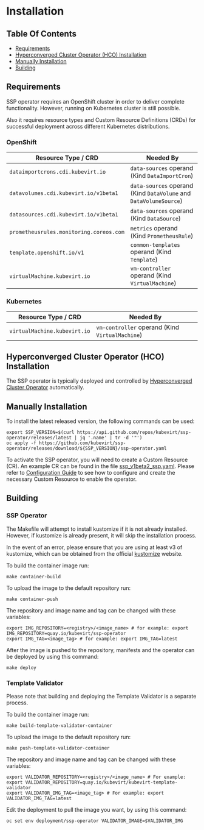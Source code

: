 # Installation

## Table Of Contents

- [Requirements](#requirements)
- [Hyperconverged Cluster Operator (HCO) Installation](#hyperconverged-cluster-operator-hco-installation)
- [Manually Installation](#manually-installation)
- [Building](#building)

## Requirements

SSP operator requires an OpenShift cluster in order to deliver complete functionality.
However, running on Kubernetes cluster is still possible.

Also it requires resource types and Custom Resource Definitions (CRDs) 
for successful deployment across different Kubernetes distributions.

### OpenShift

| Resource Type / CRD                                                     | Needed By                                                                 |
| ------------------------------------------------------------------------| --------------------------------------------------------------------------|
| `dataimportcrons.cdi.kubevirt.io`                                       | `data-sources` operand (Kind `DataImportCron`)                            |
| `datavolumes.cdi.kubevirt.io/v1beta1`                                   | `data-sources` operand (Kind `DataVolume` and `DataVolumeSource`)         |
| `datasources.cdi.kubevirt.io/v1beta1`                                   | `data-sources` operand (Kind `DataSource`)                                |
| `prometheusrules.monitoring.coreos.com`                                 | `metrics` operand (Kind `PrometheusRule`)                                 |
| `template.openshift.io/v1`                                              | `common-templates` operand (Kind `Template`)                              |
| `virtualMachine.kubevirt.io`                                            | `vm-controller` operand (Kind `VirtualMachine`)                           |

### Kubernetes

| Resource Type / CRD                                                     | Needed By                                                                 |
| ------------------------------------------------------------------------| --------------------------------------------------------------------------|
| `virtualMachine.kubevirt.io`                                            | `vm-controller` operand (Kind `VirtualMachine`)                           |

## Hyperconverged Cluster Operator (HCO) Installation

The SSP operator is typically deployed and controlled by
[Hyperconverged Cluster Operator](https://github.com/kubevirt/hyperconverged-cluster-operator)
automatically.

## Manually Installation

To install the latest released version, the following commands can be used:
```shell
export SSP_VERSION=$(curl https://api.github.com/repos/kubevirt/ssp-operator/releases/latest | jq '.name' | tr -d '"')
oc apply -f https://github.com/kubevirt/ssp-operator/releases/download/${SSP_VERSION}/ssp-operator.yaml
```

To activate the SSP operator, you will need to create a Custom Resource (CR).
An example CR can be found in the file [ssp_v1beta2_ssp.yaml](config/samples/ssp_v1beta2_ssp.yaml).
Please refer to [Configuration Guide](./configuration.md) to see how to configure and
create the necessary Custom Resource to enable the operator.

## Building

### SSP Operator

The Makefile will attempt to install kustomize if it is not already installed.
However, if kustomize is already present, it will skip the installation process.

In the event of an error, please ensure that you are using at least v3 of kustomize,
which can be obtained from the official [kustomize](https://kustomize.io) website.

To build the container image run:
```shell
make container-build
```

To upload the image to the default repository run:
```shell
make container-push
```

The repository and image name and tag can be changed
with these variables:
```shell
export IMG_REPOSITORY=<registry>/<image_name> # for example: export IMG_REPOSITORY=quay.io/kubevirt/ssp-operator
export IMG_TAG=<image_tag> # for example: export IMG_TAG=latest
```

After the image is pushed to the repository,
manifests and the operator can be deployed by using this command:
```shell
make deploy
```

### Template Validator

Please note that building and deploying the Template Validator is a separate process.

To build the container image run:
```shell
make build-template-validator-container
```

To upload the image to the default repository run:
```shell
make push-template-validator-container
```

The repository and image name and tag can be changed
with these variables:
```shell
export VALIDATOR_REPOSITORY=<registry>/<image_name> # For example: export VALIDATOR_REPOSITORY=quay.io/kubevirt/kubevirt-template-validator
export VALIDATOR_IMG_TAG=<image_tag> # For example: export VALIDATOR_IMG_TAG=latest
```

Edit the deployment to pull the image you want, by using this command:
```shell
oc set env deployment/ssp-operator VALIDATOR_IMAGE=$VALIDATOR_IMG
```
